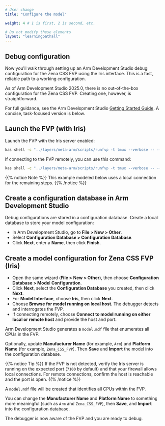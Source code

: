 ```yaml
---
# User change
title: "Configure the model"

weight: 4 # 1 is first, 2 is second, etc.

# Do not modify these elements
layout: "learningpathall"
---
```


## Debug configuration

Now you'll walk through setting up an Arm Development Studio debug configuration for the Zena CSS FVP using the Iris interface. This is a fast, reliable path to a working configuration.

As of Arm Development Studio 2025.0, there is no out-of-the-box configuration for the Zena CSS FVP. Creating one, however, is straightforward.

For full guidance, see the Arm Development Studio [Getting Started Guide](https://developer.arm.com/documentation/101469/latest/Migrating-from-DS-5-to-Arm-Development-Studio/Connect-to-new-or-custom-models). A concise, task-focused version is below.

## Launch the FVP (with Iris)

Launch the FVP with the Iris server enabled:

```bash
kas shell -c "../layers/meta-arm/scripts/runfvp -t tmux --verbose -- --iris-server --iris-port 7100"
```
If connecting to the FVP remotely, you can use this command:

```bash
kas shell -c "../layers/meta-arm/scripts/runfvp -t tmux --verbose -- --iris-server --iris-port 7100 -A"
```

{{% notice Note %}}
This example modeled below uses a local connection for the remaining steps.
{{% /notice %}}

## Create a configuration database in Arm Development Studio

Debug configurations are stored in a configuration database. Create a local database to store your model configuration:

- In Arm Development Studio, go to **File > New > Other**.
- Select **Configuration Database > Configuration Database**.
- Click **Next**, enter a **Name**, then click **Finish**.

## Create a model configuration for Zena CSS FVP (Iris)

- Open the same wizard (**File > New > Other**), then choose **Configuration Database > Model Configuration**.
- Click **Next**, select the **Configuration Database** you created, then click **Next**.
- For **Model Interface**, choose **Iris**, then click **Next**.
- Choose **Browse for model running on local host**. The debugger detects and interrogates the FVP.  
- If connecting remotely, choose **Connect to model running on either local or remote host** and provide the host and port.

Arm Development Studio generates a `model.mdf` file that enumerates all CPUs in the FVP.

Optionally, update **Manufacturer Name** (for example, `Arm`) and **Platform Name** (for example, `Zena_CSS_FVP`). Then **Save** and **Import** the model into the configuration database.

{{% notice Tip %}}
If the FVP is not detected, verify the Iris server is running on the expected port (`7100` by default) and that your firewall allows local connections. For remote connections, confirm the host is reachable and the port is open.
{{% /notice %}}

A `model.mdf` file will be created that identifies all CPUs within the FVP.

You can change the **Manufacturer Name** and **Platform Name** to something more meaningful (such as `Arm` and `Zena_CSS_FVP`), then **Save**, and **Import** into the configuration database.

The debugger is now aware of the FVP and you are ready to debug.
